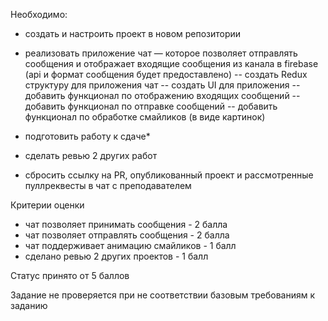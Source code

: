 Необходимо:

- создать и настроить проект в новом репозитории

- реализовать приложение чат — которое позволяет отправлять сообщения и отображает входящие сообщения из канала в firebase
  (api и формат сообщения будет предоставлено)
  -- создать Redux структуру для приложения чат
  -- создать UI для приложения
  -- добавить функционал по отображению входящих сообщений
  -- добавить функционал по отправке сообщений
  -- добавить функционал по обработке смайликов (в виде картинок)

- подготовить работу к сдаче\*
- сделать ревью 2 других работ
- сбросить ссылку на PR, опубликованный проект и рассмотренные пуллреквесты в чат с преподавателем

<!-- v -->

Критерии оценки

- чат позволяет принимать сообщения - 2 балла
- чат позволяет отправлять сообщения - 2 балла
- чат поддерживает анимацию смайликов - 1 балл
- сделано ревью 2 других проектов - 1 балл

Статус принято от 5 баллов

Задание не проверяется при не соответствии базовым требованиям к заданию
